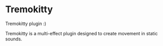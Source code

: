 # Tremokitty
Tremokitty plugin :)

Tremokitty is a multi-effect plugin designed to create movement in static sounds.

